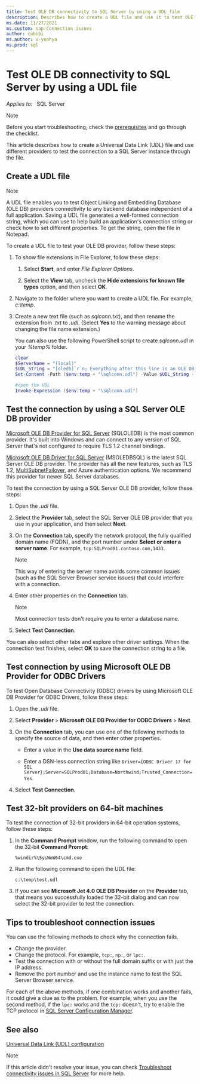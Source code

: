 ```yaml
---
title: Test OLE DB connectivity to SQL Server by using a UDL file
description: Describes how to create a UDL file and use it to test OLE DB connectivity to SQL Server.
ms.date: 11/27/2021
ms.custom: sap:Connection issues
author: cobibi
ms.author: v-yunhya
ms.prod: sql
---
```

# Test OLE DB connectivity to SQL Server by using a UDL file

_Applies to:_ &nbsp; SQL Server

> [!NOTE]
> Before you start troubleshooting, check the [prerequisites](resolve-connectivity-errors-checklist.md) and go through the checklist.

This article describes how to create a Universal Data Link (UDL) file and use different providers to test the connection to a SQL Server instance through the file.

## Create a UDL file

> [!NOTE]
> A UDL file enables you to test Object Linking and Embedding Database (OLE DB) providers connectivity to any backend database independent of a full application. Saving a UDL file generates a well-formed connection string, which you can use to help build an application's connection string or check how to set different properties. To get the string, open the file in Notepad.

To create a UDL file to test your OLE DB provider, follow these steps:

1. To show file extensions in File Explorer, follow these steps:

    1. Select **Start**, and enter *File Explorer Options*.

    1. Select the **View** tab, uncheck the **Hide extensions for known file types** option, and then select **OK**.

1. Navigate to the folder where you want to create a UDL file. For example, *c:\\temp*.

1. Create a new text file (such as *sqlconn.txt*), and then rename the extension from *.txt* to *.udl*. (Select **Yes** to the warning message about changing the file name extension.)

    You can also use the following PowerShell script to create *sqlconn.udl* in your *%temp%* folder.

      ```Powershell
      clear
      $ServerName = "(local)"
      $UDL_String = "[oledb]`r`n; Everything after this line is an OLE DB initstring`r`nProvider=MSOLEDBSQL.1;Integrated Security=SSPI;Persist Security Info=False;User ID=`"`";Initial Catalog=`"`";Data Source=" + $ServerName + ";Initial File Name=`"`";Server SPN=`"`";Authentication=`"`";Access Token=`"`""
      Set-Content -Path ($env:temp + "\sqlconn.udl") -Value $UDL_String -Encoding Unicode
      
      #open the UDL
      Invoke-Expression ($env:temp + "\sqlconn.udl")
      ```

## Test the connection by using a SQL Server OLE DB provider

[Microsoft OLE DB Provider for SQL Server](/sql/connect/oledb/oledb-driver-for-sql-server) (SQLOLEDB) is the most common provider. It's built into Windows and can connect to any version of SQL Server that's not configured to require TLS 1.2 channel bindings.

[Microsoft OLE DB Driver for SQL Server](/sql/connect/oledb/oledb-driver-for-sql-server#3-microsoft-ole-db-driver-for-sql-server-msoledbsql) (MSOLEDBSQL) is the latest SQL Server OLE DB provider. The provider has all the new features, such as TLS 1.2, [MultiSubnetFailover](/dotnet/api/system.data.sqlclient.sqlconnectionstringbuilder.multisubnetfailover), and Azure authentication options. We recommend this provider for newer SQL Server databases.

To test the connection by using a SQL Server OLE DB provider, follow these steps:

1. Open the *.udl* file.

1. Select the **Provider** tab, select the SQL Server OLE DB provider that you use in your application, and then select **Next**.

1. On the **Connection** tab, specify the network protocol, the fully qualified domain name (FQDN), and the port number under **Select or enter a server name**. For example, `tcp:SQLProd01.contoso.com,1433`.

    > [!NOTE]
    > This way of entering the server name avoids some common issues (such as the SQL Server Browser service issues) that could interfere with a connection.

1. Enter other properties on the **Connection** tab.

    > [!NOTE]
    > Most connection tests don't require you to enter a database name.

1. Select **Test Connection**.

You can also select other tabs and explore other driver settings. When the connection test finishes, select **OK** to save the connection string to a file.

## Test connection by using Microsoft OLE DB Provider for ODBC Drivers

To test Open Database Connectivity (ODBC) drivers by using Microsoft OLE DB Provider for ODBC Drivers, follow these steps:

1. Open the *.udl* file.

1. Select **Provider** > **Microsoft OLE DB Provider for ODBC Drivers** > **Next**.

1. On the **Connection** tab, you can use one of the following methods to specify the source of data, and then enter other properties.

   - Enter a value in the **Use data source name** field.

   - Enter a DSN-less connection string like `Driver={ODBC Driver 17 for SQL Server};Server=SQLProd01;Database=Northwind;Trusted_Connection=Yes`.

1. Select **Test Connection**.

## Test 32-bit providers on 64-bit machines

To test the connection of 32-bit providers in 64-bit operation systems, follow these steps:

1. In the **Command Prompt** window, run the following command to open the 32-bit **Command Prompt**:

    ```console
    %windir%\SysWoW64\cmd.exe
    ```

1. Run the following command to open the UDL file:

    ```console
    c:\temp\test.udl
    ```

1. If you can see **Microsoft Jet 4.0 OLE DB Provider** on the **Provider** tab, that means you successfully loaded the 32-bit dialog and can now select the 32-bit provider to test the connection.

## Tips to troubleshoot connection issues

You can use the following methods to check why the connection fails.

- Change the provider.
- Change the protocol. For example, `tcp:`, `np:`, or `lpc:`.
- Test the connection with or without the full domain suffix or with just the IP address.
- Remove the port number and use the instance name to test the SQL Server Browser service.

For each of the above methods, if one combination works and another fails, it could give a clue as to the problem. For example, when you use the second method, if the `lpc:` works and the `tcp:` doesn't, try to enable the TCP protocol in [SQL Server Configuration Manager](/sql/relational-databases/sql-server-configuration-manager).

## See also

[Universal Data Link (UDL) configuration](/sql/connect/oledb/help-topics/data-link-pages)

> [!NOTE]
> If this article didn't resolve your issue, you can check [Troubleshoot connectivity issues in SQL Server](resolve-connectivity-errors-overview.md#common-connectivity-issues) for more help.
